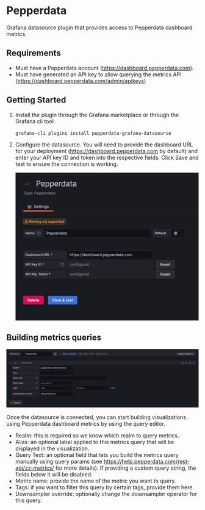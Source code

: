 <!-- This README file is going to be the one displayed on the Grafana.com website for your plugin. Uncomment and replace the content here before publishing.

Remove any remaining comments before publishing as these may be displayed on Grafana.com -->

# Pepperdata

Grafana datasource plugin that provides access to Pepperdata dashboard metrics.

## Requirements

- Must have a Pepperdata account (https://dashboard.pepperdata.com).
- Must have generated an API key to allow querying the metrics API (https://dashboard.pepperdata.com/admin/apikeys)

## Getting Started

1. Install the plugin through the Grafana marketplace or through the Grafana cli tool:

   ```bash
   grafana-cli plugins install pepperdata-grafana-datasource
   ```

2. Configure the datasource. You will need to provide the dashboard URL for your deployment (https://dashboard.pepperdata.com by default) and enter your API key ID and token into the respective fields. Click Save and test to ensure the connection is working.

   ![Pepperdata datasource query editor screenshot](img/pepperdata_datasource_config.png)

## Building metrics queries

![Pepperdata datasource query editor screenshot](img/pepperdata_datasource_query.png)

Once the datasource is connected, you can start building visualizations using Pepperdata dashboard metrics by using the query editor.

- Realm: this is required so we know which realm to query metrics.
- Alias: an optional label applied to this metrics query that will be displayed in the visualization.
- Query Text: an optional field that lets you build the metrics query manually using query params (see https://help.pepperdata.com/rest-api/zz-metrics/ for more details). If providing a custom query string, the fields below it will be disabled.
- Metric name: provide the name of the metric you want to query.
- Tags: if you want to filter this query by certain tags, provide them here.
- Downsampler override: optionally change the downsampler operator for this query.
